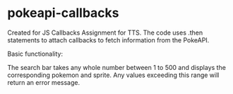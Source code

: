 # pokeapi-callbacks

Created for JS Callbacks Assignment for TTS. The code uses .then statements to attach callbacks to fetch 
information from the PokeAPI.

Basic functionality:

The search bar takes any whole number between 1 to 500 and displays the corresponding pokemon and sprite. 
Any values exceeding this range will return an error message.
